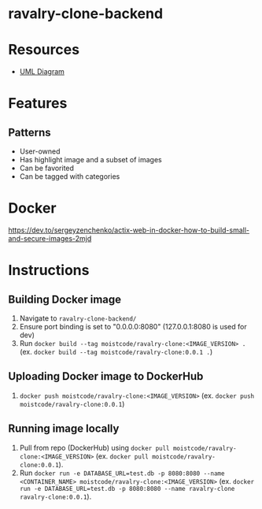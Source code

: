 # ravalry-clone-backend

# Resources
* [UML Diagram](https://drawsql.app/sm/diagrams/ravalry#)

# Features

## Patterns
* User-owned
* Has highlight image and a subset of images
* Can be favorited
* Can be tagged with categories


# Docker
https://dev.to/sergeyzenchenko/actix-web-in-docker-how-to-build-small-and-secure-images-2mjd

# Instructions
## Building Docker image
1. Navigate to `ravalry-clone-backend/`
2. Ensure port binding is set to "0.0.0.0:8080" (127.0.0.1:8080 is used for dev)
3. Run `docker build --tag moistcode/ravalry-clone:<IMAGE_VERSION> .` (ex. `docker build --tag moistcode/ravalry-clone:0.0.1 .`)

## Uploading Docker image to DockerHub
1. `docker push moistcode/ravalry-clone:<IMAGE_VERSION>` (ex. `docker push moistcode/ravalry-clone:0.0.1`)

## Running image locally
1. Pull from repo (DockerHub) using `docker pull moistcode/ravalry-clone:<IMAGE_VERSION>` (ex. `docker pull moistcode/ravalry-clone:0.0.1`).
1. Run `docker run -e DATABASE_URL=test.db -p 8080:8080 --name <CONTAINER_NAME> moistcode/ravalry-clone:<IMAGE_VERSION>` (ex. `docker run -e DATABASE_URL=test.db -p 8080:8080 --name ravalry-clone ravalry-clone:0.0.1`).

